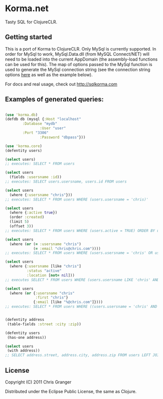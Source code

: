 # Korma.net

Tasty SQL for ClojureCLR.

## Getting started

This is a port of Korma to ClojureCLR.  Only MySql is currently supported.
In order for MySql to work, MySql.Data.dll (from MySQL Connect/NET) will need
to be loaded into the current AppDomain (the assembly-load functions can be
used for this).  The map of options passed to the MySql function is used to
generate the MySql connection string (see the connection string options
[here](http://dev.mysql.com/doc/refman/5.6/en/connector-net-connection-options.html)
as well as the example below).

For docs and real usage, check out http://sqlkorma.com


## Examples of generated queries:

```clojure

(use 'korma.db)
(defdb db (mysql {:Host "localhost"
		:Database "mydb"
                :User "user"
		:Port "3306"
                :Password "dbpass"}))

(use 'korma.core)
(defentity users)

(select users)
;; executes: SELECT * FROM users

(select users
  (fields :usersname :id))
;; executes: SELECT users.usersname, users.id FROM users

(select users
  (where {:usersname "chris"}))
;; executes: SELECT * FROM users WHERE (users.usersname = 'chris)'

(select users 
  (where {:active true})
  (order :created)
  (limit 5)
  (offset 3))
;; executes: SELECT * FROM users WHERE (users.active = TRUE) ORDER BY users.created DESC LIMIT 5 OFFSET 3

(select users
  (where (or (= :usersname "chris")
             (= :email "chris@chris.com"))))
;; executes: SELECT * FROM users WHERE (users.usersname = 'chris' OR users.email = 'chris@chris.com')

(select users
  (where {:usersname [like "chris"]
          :status "active"
          :location [not= nil]))
;; executes SELECT * FROM users WHERE (users.usersname LIKE 'chris' AND users.status = 'active' AND users.location IS NOT NULL)

(select users
  (where (or {:usersname "chris"
              :first "chris"}
             {:email [like "%@chris.com"]})))
;; executes: SELECT * FROM users WHERE ((users.usersname = 'chris' AND users.first = 'chris') OR users.email LIKE '%@chris.com)'


(defentity address
 (table-fields :street :city :zip))

(defentity users
 (has-one address))

(select users
 (with address))
;; SELECT address.street, address.city, address.zip FROM users LEFT JOIN address ON users.id = address.users_id

```

## License

Copyright (C) 2011 Chris Granger

Distributed under the Eclipse Public License, the same as Clojure.
